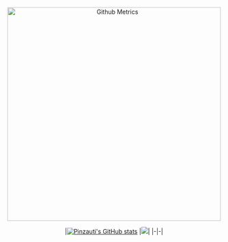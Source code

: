 

<div align="center">  
<p align="center">
<br>
<img width="500" src="https://metrics.lecoq.io/Pinzauti" alt="Github Metrics">
<br>
</p>

|[![Pinzauti's GitHub stats](https://github-readme-stats.vercel.app/api?username=Pinzauti&count_private=true&hide=contribs,stars)](https://github.com/anuraghazra/github-readme-stats)
|![](https://github-readme-stats.vercel.app/api/top-langs/?username=Pinzauti&layout=compact&langs_count=10&hide=php,scss,html,css)|
|-|-|
  
</div>

